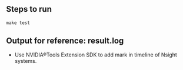 #

## Steps to run

```shell
make test
```

## Output for reference: result.log

+ Use NVIDIA®Tools Extension SDK to add mark in timeline of Nsight systems.